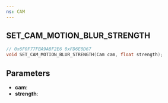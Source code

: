 ```yaml
---
ns: CAM
---
```

## SET_CAM_MOTION_BLUR_STRENGTH

```c
// 0x6F0F77FBA9A8F2E6 0xFD6E0D67
void SET_CAM_MOTION_BLUR_STRENGTH(Cam cam, float strength);
```


## Parameters
* **cam**: 
* **strength**: 

